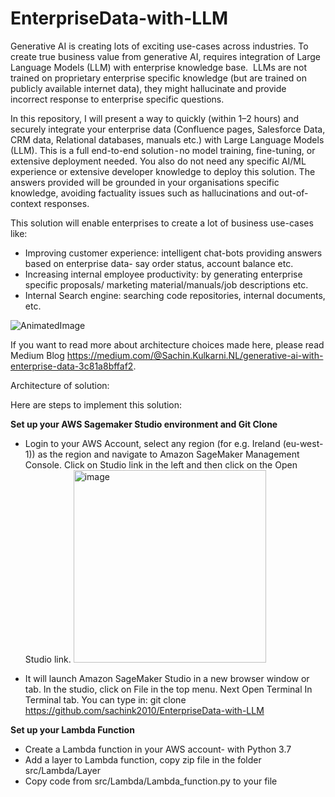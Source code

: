 # EnterpriseData-with-LLM
Generative AI is creating lots of exciting use-cases across industries. To create true business value from generative AI, requires integration of Large Language Models (LLM) with enterprise knowledge base. 
LLMs are not trained on proprietary enterprise specific knowledge (but are trained on publicly available internet data), they might hallucinate and provide incorrect response to enterprise specific questions.

In this repository, I will present a way to quickly (within 1–2 hours) and securely integrate your enterprise data (Confluence pages, Salesforce Data, CRM data, Relational databases, manuals etc.) with Large Language Models (LLM). This is a full end-to-end solution - no model training, fine-tuning, or extensive deployment needed. You also do not need any specific AI/ML experience or extensive developer knowledge to deploy this solution. The answers provided will be grounded in your organisations specific knowledge, avoiding factuality issues such as hallucinations and out-of-context responses.

This solution will enable enterprises to create a lot of business use-cases like:
- Improving customer experience: intelligent chat-bots providing answers based on enterprise data- say order status, account balance etc.
- Increasing internal employee productivity: by generating enterprise specific proposals/ marketing material/manuals/job descriptions etc.
- Internal Search engine: searching code repositories, internal documents, etc.
  
![AnimatedImage](https://github.com/sachink2010/EnterpriseData-with-LLM/assets/4855287/e6e83c11-478c-404c-8a86-4cdf0d11087e)

If you want to read more about architecture choices made here, please read Medium Blog https://medium.com/@Sachin.Kulkarni.NL/generative-ai-with-enterprise-data-3c81a8bffaf2. 

Architecture of solution:


Here are steps to implement this solution:

<b> Set up your AWS Sagemaker Studio environment and Git Clone</b>
- Login to your AWS Account, select any region (for e.g. Ireland (eu-west-1)) as the region and navigate to Amazon SageMaker Management Console. Click on Studio link in the left and then click on the Open Studio link.
   <img width="308" alt="image" src="https://github.com/sachink2010/EnterpriseData-with-LLM/assets/4855287/77e94527-038b-4bb4-bdc0-eb769715335f">

- It will launch Amazon SageMaker Studio in a new browser window or tab. In the studio, click on File in the top menu. Next Open Terminal
In Terminal tab. You can type in: git clone https://github.com/sachink2010/EnterpriseData-with-LLM

<b> Set up your Lambda Function</b>
- Create a Lambda function in your AWS account- with Python 3.7
- Add a layer to Lambda function, copy zip file in the folder src/Lambda/Layer
- Copy code from src/Lambda/Lambda_function.py to your file
